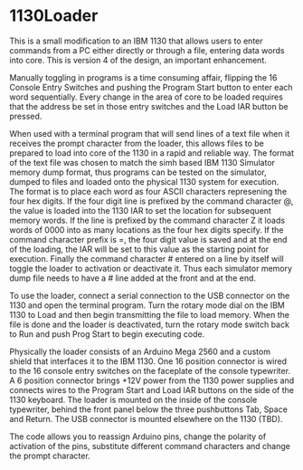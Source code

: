 # 1130Loader

This is a small modification to an IBM 1130 that allows users to enter commands from a PC either directly or through a file, entering data words into core. This is version 4 of the design, an important enhancement. 

Manually toggling in programs is a time consuming affair, flipping the 16 Console Entry Switches and pushing the Program Start button to enter each word sequentially. Every change in the area of core to be loaded requires that the address be set in those entry switches and the Load IAR button be pressed. 

When used with a terminal program that will send lines of a text file when it receives the prompt character from the loader, this allows files to be prepared to load into core of the 1130 in a rapid and reliable way. The format of the text file was chosen to match the simh based IBM 1130 Simulator memory dump format, thus programs can be tested on the simulator, dumped to files and loaded onto the physical 1130 system for execution. The format is to place each word as four ASCII characters represening the four hex digits. If the four digit line is prefixed by the command character @, the value is loaded into the 1130 IAR to set the location for subsequent memory words. If the line is prefixed by the command character Z it loads words of 0000 into as many locations as the four hex digits specify. If the command character prefix is =, the four digit value is saved and at the end of the loading, the IAR will be set to this value as the starting point for execution. Finally the command character # entered on a line by itself will toggle the loader to activation or deactivate it. Thus each simulator memory dump file needs to have a # line added at the front and at the end. 

To use the loader, connect a serial connection to the USB connector on the 1130 and open the terminal program. Turn the rotary mode dial on the IBM 1130 to Load and then begin transmitting the file to load memory. When the file is done and the loader is deactivated, turn the rotary mode switch back to Run and push Prog Start to begin executing code. 

Physically the loader consists of an Arduino Mega 2560 and a custom shield that interfaces it to the IBM 1130. One 16 position connector is wired to the 16 console entry switches on the faceplate of the console typewriter. A 6 position connector brings +12V power from the 1130 power supplies and connects wires to the Program Start and Load IAR buttons on the side of the 1130 keyboard. The loader is mounted on the inside of the console typewriter, behind the front panel below the three pushbuttons Tab, Space and Return. The USB connector is mounted elsewhere on the 1130 (TBD). 

The code allows you to reassign Arduino pins, change the polarity of activation of the pins, substitute different command characters and change the prompt character. 
